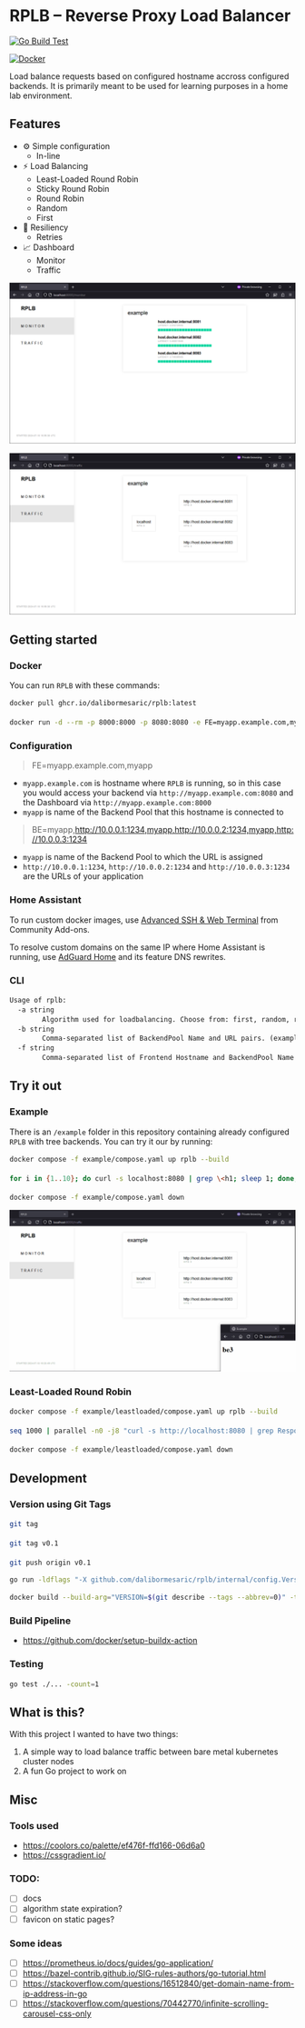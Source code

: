 # RPLB – Reverse Proxy Load Balancer

[![Go Build Test](https://github.com/dalibormesaric/rplb/actions/workflows/go-build-test.yml/badge.svg)](https://github.com/dalibormesaric/rplb/actions/workflows/go-build-test.yml)

[![Docker](https://github.com/dalibormesaric/rplb/actions/workflows/docker-publish.yml/badge.svg)](https://github.com/dalibormesaric/rplb/actions/workflows/docker-publish.yml)

Load balance requests based on configured hostname accross configured backends. It is primarily meant to be used for learning purposes in a home lab environment.

## Features

- ⚙️ Simple configuration
   - In-line
- ⚡️ Load Balancing
   - Least-Loaded Round Robin
   - Sticky Round Robin
   - Round Robin
   - Random
   - First
- 💪 Resiliency
   - Retries
- 📈 Dashboard
   - Monitor
   - Traffic

![monitor](/docs/monitor.png)

![traffic](/docs/traffic.png)

## Getting started

### Docker

You can run `RPLB` with these commands:

``` sh
docker pull ghcr.io/dalibormesaric/rplb:latest

docker run -d --rm -p 8000:8000 -p 8080:8080 -e FE=myapp.example.com,myapp -e BE=myapp,http://10.0.0.1:1234,myapp,http://10.0.0.2:1234,myapp,http://10.0.0.3:1234 --memory="64m" --memory-reservation="64m" --cpus="1" ghcr.io/dalibormesaric/rplb:latest
```

### Configuration

> FE=myapp.example.com,myapp
- `myapp.example.com` is hostname where `RPLB` is running, so in this case you would access your backend via `http://myapp.example.com:8080` and the Dashboard via `http://myapp.example.com:8000`
- `myapp` is name of the Backend Pool that this hostname is connected to

> BE=myapp,http://10.0.0.1:1234,myapp,http://10.0.0.2:1234,myapp,http://10.0.0.3:1234
- `myapp` is name of the Backend Pool to which the URL is assigned
- `http://10.0.0.1:1234`, `http://10.0.0.2:1234` and `http://10.0.0.3:1234` are the URLs of your application

### Home Assistant

To run custom docker images, use [Advanced SSH & Web Terminal](https://github.com/hassio-addons/addon-ssh) from Community Add-ons.

To resolve custom domains on the same IP where Home Assistant is running, use [AdGuard Home](https://www.home-assistant.io/integrations/adguard/) and its feature DNS rewrites.

### CLI

``` txt
Usage of rplb:
  -a string
        Algorithm used for loadbalancing. Choose from: first, random, roundrobin, sticky or leastloaded. (default "sticky")
  -b string
        Comma-separated list of BackendPool Name and URL pairs. (example "backend,http://10.0.0.1:1234")
  -f string
        Comma-separated list of Frontend Hostname and BackendPool Name pairs. (example "frontend.example.com,backend")
```

## Try it out

### Example

There is an `/example` folder in this repository containing already configured `RPLB` with tree backends. You can try it our by running:

``` sh
docker compose -f example/compose.yaml up rplb --build

for i in {1..10}; do curl -s localhost:8080 | grep \<h1; sleep 1; done;

docker compose -f example/compose.yaml down
```

![traffic gif](/docs/traffic.gif)

### Least-Loaded Round Robin

``` sh
docker compose -f example/leastloaded/compose.yaml up rplb --build

seq 1000 | parallel -n0 -j8 "curl -s http://localhost:8080 | grep Response"

docker compose -f example/leastloaded/compose.yaml down
```

## Development

### Version using Git Tags

``` sh
git tag

git tag v0.1

git push origin v0.1
```

``` sh
go run -ldflags "-X github.com/dalibormesaric/rplb/internal/config.Version=$(git describe --tags --abbrev=0)" cmd/rplb/main.go
```

``` sh
docker build --build-arg="VERSION=$(git describe --tags --abbrev=0)" -t rplb .
```

### Build Pipeline

- https://github.com/docker/setup-buildx-action

### Testing

``` sh
go test ./... -count=1
```

## What is this?

With this project I wanted to have two things:

1. A simple way to load balance traffic between bare metal kubernetes cluster nodes
1. A fun Go project to work on

## Misc

### Tools used

- https://coolors.co/palette/ef476f-ffd166-06d6a0
- https://cssgradient.io/

### TODO:

- [ ] docs
- [ ] algorithm state expiration?
- [ ] favicon on static pages?

### Some ideas

- [ ] https://prometheus.io/docs/guides/go-application/
- [ ] https://bazel-contrib.github.io/SIG-rules-authors/go-tutorial.html
- [ ] https://stackoverflow.com/questions/16512840/get-domain-name-from-ip-address-in-go
- [ ] https://stackoverflow.com/questions/70442770/infinite-scrolling-carousel-css-only

